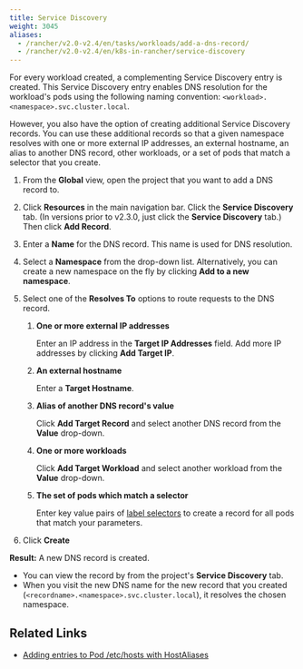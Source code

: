 ```yaml
---
title: Service Discovery
weight: 3045
aliases:
  - /rancher/v2.0-v2.4/en/tasks/workloads/add-a-dns-record/
  - /rancher/v2.0-v2.4/en/k8s-in-rancher/service-discovery
---
```


For every workload created, a complementing Service Discovery entry is created. This Service Discovery entry enables DNS resolution for the workload's pods using the following naming convention:
`<workload>.<namespace>.svc.cluster.local`.

However, you also have the option of creating additional Service Discovery records. You can use these additional records so that a given namespace resolves with one or more external IP addresses, an external hostname, an alias to another DNS record, other workloads, or a set of pods that match a selector that you create.

1. From the **Global** view, open the project that you want to add a DNS record to.

1. Click **Resources** in the main navigation bar. Click the **Service Discovery** tab. (In versions prior to v2.3.0, just click the **Service Discovery** tab.) Then click **Add Record**.

1. Enter a **Name** for the DNS record. This name is used for DNS resolution.

1. Select a **Namespace** from the drop-down list. Alternatively, you can create a new namespace on the fly by clicking **Add to a new namespace**.

1. Select one of the **Resolves To** options to route requests to the DNS record.

    1. **One or more external IP addresses**

        Enter an IP address in the **Target IP Addresses** field. Add more IP addresses by clicking **Add Target IP**.

    1. **An external hostname**

        Enter a **Target Hostname**.

    1. **Alias of another DNS record's value**

        Click **Add Target Record** and select another DNS record from the **Value** drop-down.

    1. **One or more workloads**

        Click **Add Target Workload** and select another workload from the **Value** drop-down.

    1. **The set of pods which match a selector**

        Enter key value pairs of [label selectors](https://kubernetes.io/docs/concepts/overview/working-with-objects/labels/#label-selectors) to create a record for all pods that match your parameters.

1. Click **Create**

**Result:** A new DNS record is created.

- You can view the record by from the project's **Service Discovery** tab.
- When you visit the new DNS name for the new record that you created (`<recordname>.<namespace>.svc.cluster.local`), it resolves the chosen namespace.

## Related Links

- [Adding entries to Pod /etc/hosts with HostAliases](https://kubernetes.io/docs/concepts/services-networking/add-entries-to-pod-etc-hosts-with-host-aliases/)
